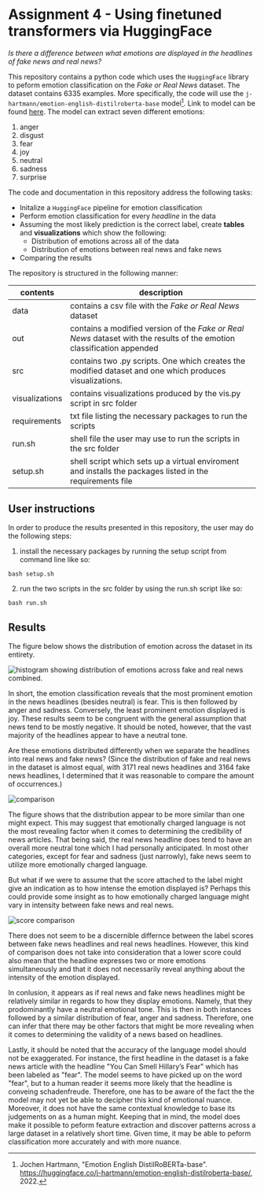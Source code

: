 # Assignment 4 - Using finetuned transformers via HuggingFace

*Is there a difference between what emotions are displayed in the headlines of fake news and real news?*

This repository contains a python code which uses the ```HuggingFace``` library to peform emotion classification on the *Fake or Real News* dataset. The dataset contains 6335 examples. More specifically, the code will use the ```j-hartmann/emotion-english-distilroberta-base``` model[^1]. Link to model can be found [here](https://huggingface.co/j-hartmann/emotion-english-distilroberta-base). The model can extract seven different emotions: 
1. anger
2. disgust
3. fear
4. joy
5. neutral
6. sadness
7. surprise

The code and documentation in this repository address the following tasks:

- Initalize a ```HuggingFace``` pipeline for emotion classification
- Perform emotion classification for every *headline* in the data
- Assuming the most likely prediction is the correct label, create **tables** and **visualizations** which show the following:
  - Distribution of emotions across all of the data
  - Distribution of emotions between real news and fake news
- Comparing the results

The repository is structured in the following manner:

| contents | description | 
| --- | --- | 
| data | contains a csv file with the *Fake or Real News* dataset |
| out | contains a modified version of the *Fake or Real News* dataset with the results of the emotion classification appended |
| src | contains two .py scripts. One which creates the modified dataset and one which produces visualizations. |
| visualizations | contains visualizations produced by the vis.py script in src folder |
| requirements | txt file listing the necessary packages to run the scripts |
| run.sh | shell file the user may use to run the scripts in the src folder |
| setup.sh | shell script which sets up a virtual enviroment and installs the packages listed in the requirements file |

## User instructions

In order to produce the results presented in this repository, the user may do the following steps: 

1. install the necessary packages by running the setup script from command line like so: 

```bash setup.sh```

2. run the two scripts in the src folder by using the run.sh script like so: 

```bash run.sh```

## Results

The figure below shows the distribution of emotion across the dataset in its entirety.  

![histogram showing distribution of emotions across fake and real news combined.](/visualizations/news_histogram_all.png)

In short, the emotion classification reveals that the most prominent emotion in the news headlines (besides neutral) is fear. This is then followed by anger and sadness. Conversely, the least prominent emotion displayed is joy. These results seem to be congruent with the general assumption that news tend to be mostly negative. It should be noted, however, that the vast majority of the headlines appear to have a neutral tone. 

Are these emotions distributed differently when we separate the headlines into real news and fake news? 
(Since the distribution of fake and real news in the dataset is almost equal, with 3171 real news headlines and 3164 fake news headlines, I determined that it was reasonable to compare the amount of occurrences.)

![comparison](/visualizations/news_comparison.png)

The figure shows that the distribution appear to be more similar than one might expect. This may suggest that emotionally charged language is not the most revealing factor when it comes to determining the credibility of news articles. That being said, the real news headline does tend to have an overall more neutral tone which I had personally anticipated. In most other categories, except for fear and sadness (just narrowly), fake news seem to utilize more emotionally charged language.

But what if we were to assume that the score attached to the label might give an indication as to how intense the emotion displayed is? Perhaps this could provide some insight as to how emotionally charged language might vary in intensity between fake news and real news.

![score comparison](/visualizations/news_score_comparison.png)

There does not seem to be a discernible differnce between the label scores between fake news headlines and real news headlines. However, this kind of comparison does not take into consideration that a lower score could also mean that the headline expresses two or more emotions simultaneously and that it does not necessarily reveal anything about the intensity of the emotion displayed.

In conlusion, it appears as if real news and fake news headlines might be relatively similar in regards to how they display emotions. Namely, that they prodominantly have a neutral emotional tone. This is then in both instances followed by a similar distribution of fear, anger and sadness. Therefore, one can infer that there may be other factors that might be more revealing when it comes to determining the validity of a news based on headlines.

Lastly, it should be noted that the accuracy of the language model should not be exaggerated. For instance, the first headline in the dataset is a fake news article with the headline "You Can Smell Hillary’s Fear" which has been labeled as "fear". The model seems to have picked up on the word "fear", but to a human reader it seems more likely that the headline is conveing schadenfreude. Therefore, one has to be aware of the fact the the model may not yet be able to decipher this kind of emotional nuance. Moreover, it does not have the same contextual knowledge to base its judgements on as a human might. 
Keeping that in mind, the model does make it possible to peform feature extraction and discover patterns across a large dataset in a relatively short time. Given time, it may be able to peform classification more accurately and with more nuance.

[^1]: Jochen Hartmann, "Emotion English DistilRoBERTa-base". https://huggingface.co/j-hartmann/emotion-english-distilroberta-base/, 2022.
